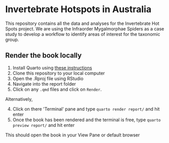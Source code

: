 # Invertebrate Hotspots in Australia

This repository contains all the data and analyses for the Invertebrate Hot Spots project. 
We are using the Infraorder Mygalmorphae Spiders as a case study to develop a workflow to identify areas of interest for the taxonomic group.

## Render the book locally

1. Install Quarto using [these instructions](https://quarto.org/docs/get-started/)
2. Clone this repository to your local computer
3. Open the .Rproj file using RStudio
4. Navigate into the report folder
4. Click on any `.qmd` files and click on `Render`. 

Alternatively,

4. Click on there 'Terminal' pane and type `quarto render report/` and hit enter
5. Once the book has been rendered and the terminal is free, type `quarto preview report/` and hit enter


This should open the book in your View Pane or default browser
